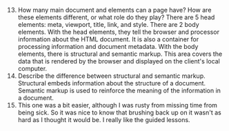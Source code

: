 13. How many main document <head> and <body> elements can a page have? How are these elements different, or what role do they play?
There are 5 head elements: meta, viewport, title, link, and style. There are 2 body elements. With the head elements, they tell the browser and processor information about the HTML document. It is also a container for processing information and document metadata. With the body elements, there is structural and semantic markup. This area covers the data that is rendered by the browser and displayed on the client's local computer.
14. Describe the difference between structural and semantic markup.
 Structural embeds information about the structure of a document. Semantic markup is used to reinforce the meaning of the information in a document.
 15. This one was a bit easier, although I was rusty from missing time from being sick. So it was nice to know that brushing back up on it wasn't as hard as I thought it would be. I really like the guided lessons.
